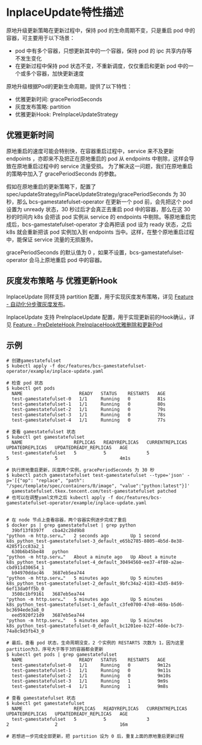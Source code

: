 # InplaceUpdate特性描述

原地升级更新策略在更新过程中，保持 pod 的生命周期不变，只是重启 pod 中的容器，可主要用于以下场景：  

* pod 中有多个容器，只想更新其中的一个容器，保持 pod 的 ipc 共享内存等不发生变化  
* 在更新过程中保持 pod 状态不变，不重新调度，仅仅重启和更新 pod 中的一个或多个容器，加快更新速度

原地升级根据Pod的更新生命周期，提供了以下特性：

* 优雅更新时间: gracePeriodSeconds
* 灰度发布策略: partition
* 优雅更新Hook: PreInplaceUpdateStrategy

## 优雅更新时间

原地重启的速度可能会特别快，在容器重启过程中，service 来不及更新 endpoints ，亦即来不及把正在原地重启的 pod 从 endpoints 中剔除，这样会导致在原地重启过程中的 service 流量受损。  为了解决这一问题，我们在原地重启的策略中加入了 gracePeriodSeconds 的参数。  

假如在原地重启的更新策略下，配置了 spec/updateStrategy/inPlaceUpdateStrategy/gracePeriodSeconds 为 30 秒，那么 bcs-gamestatefulset-operator 在更新一个 pod 前，会先把这个 pod 设置为 unready 状态，30 秒过后才会真正去重启 pod 中的容器，那么在这 30 秒的时间内 k8s 会把该 pod 实例从 service 的 endpoints 中剔除。等原地重启完成后，bcs-gamestatefulset-operator 才会再把该 pod 设为 ready 状态，之后 k8s 就会重新把该 pod 实例加入到 endpoints 当中。这样，在整个原地重启过程中，能保证 service 流量的无损服务。  

gracePeriodSeconds 的默认值为 0 ，如果不设置，bcs-gamestatefulset-operator 会马上原地重启 pod 中的容器。  

## 灰度发布策略 与 优雅更新Hook

InplaceUpdate 同样支持 partition 配置，用于实现灰度发布策略，详见 [Feature - 自动化分步骤灰度发布](./自动化分步骤灰度发布.md)。

InplaceUpdate 支持 PreInplaceUpdate 配置，用于实现更新前的Hook确认，详见 [Feature - PreDeleteHook PreInplaceHook优雅删除和更新Pod](./PreDeleteHook%20PreInplaceHook优雅删除和更新Pod.md)  

## 示例

```shell
# 创建gamestatefulset
$ kubectl apply -f doc/features/bcs-gamestatefulset-operator/example/inplace-update.yaml

# 检查 pod 状态
$ kubectl get pods
  NAME                     READY   STATUS    RESTARTS   AGE
  test-gamestatefulset-0   1/1     Running   0          81s
  test-gamestatefulset-1   1/1     Running   0          80s
  test-gamestatefulset-2   1/1     Running   0          79s
  test-gamestatefulset-3   1/1     Running   0          78s
  test-gamestatefulset-4   1/1     Running   0          77s

# 查看 gamestatefulset 状态
$ kubectl get gamestatefulset
  NAME                   REPLICAS   READYREPLICAS   CURRENTREPLICAS   UPDATEDREPLICAS   UPDATEDREADY_REPLICAS   AGE
  test-gamestatefulset   5          5               5                 5                 5                       4m1s

# 执行原地重启更新，灰度两个实例，gracePeriodSeconds 为 30 秒
$ kubectl patch gamestatefulset test-gamestatefulset --type='json' -p='[{"op": "replace", "path": "/spec/template/spec/containers/0/image", "value":"python:latest"}]'
  gamestatefulset.tkex.tencent.com/test-gamestatefulset patched
# 也可以在调整yaml文件之后 kubectl apply -f doc/features/bcs-gamestatefulset-operator/example/inplace-update.yaml


# 在 node 节点上查看容器，两个容器实例逐步完成了重启
$ docker ps | grep gamestatefulset | grep python
  39bf13f0397f   cba42c28d9b8                                                    "python -m http.serv…"   2 seconds ago        Up 1 second                   k8s_python_test-gamestatefulset-3_default_e65b2785-8805-4b5d-8e38-4285f1cc83a2_1
  630b6b45be48   python                                                          "python -m http.serv…"   About a minute ago   Up About a minute             k8s_python_test-gamestatefulset-4_default_30494560-ee37-4f80-a2ae-cbd911d30654_1
  b94970ddac46   3687eb5ea744                                                    "python -m http.serv…"   5 minutes ago        Up 5 minutes                  k8s_python_test-gamestatefulset-2_default_9bfc34a2-4183-43d5-8459-6ef13da0ff5b_0
  3508c1bf9161   3687eb5ea744                                                    "python -m http.serv…"   5 minutes ago        Up 5 minutes                  k8s_python_test-gamestatefulset-1_default_c3fe0700-47e8-469a-b5d6-bc3694ede3a8_0
  eed5920f21d9   3687eb5ea744                                                    "python -m http.serv…"   5 minutes ago        Up 5 minutes                  k8s_python_test-gamestatefulset-0_default_bc1201ee-b22f-4dde-bc73-74a8c9d3fb43_0

# 最后，查看 pod 状态，生命周期没变，2 个实例的 RESTARTS 次数为 1，因为这里partition为3，序号大于等于3的容器都会更新
$ kubectl get pods | grep gamestatefulset
  NAME                     READY   STATUS    RESTARTS   AGE
  test-gamestatefulset-0   1/1     Running   0          9m12s
  test-gamestatefulset-1   1/1     Running   0          9m11s
  test-gamestatefulset-2   1/1     Running   0          9m10s
  test-gamestatefulset-3   1/1     Running   1          9m9s
  test-gamestatefulset-4   1/1     Running   1          9m8s

# 查看 gamestatefulset 状态
$ kubectl get gamestatefulset
  NAME                   REPLICAS   READYREPLICAS   CURRENTREPLICAS   UPDATEDREPLICAS   UPDATEDREADY_REPLICAS   AGE
  test-gamestatefulset   5          5               3                 2                 2                       16m

# 若想进一步完成全部更新，把 partition 设为 0 后，重复上面的原地重启更新过程
```
